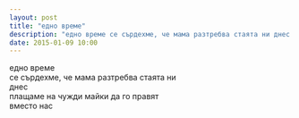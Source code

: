 ```yaml
---
layout: post
title: "едно време"
description: "едно време се сърдехме, че мама разтребва стаята ни днес плащаме на чужди майки да го правят вместо нас"
date: 2015-01-09 10:00
---
```

едно време  
се сърдехме, че мама разтребва стаята ни   
днес  
плащаме на чужди майки да го правят   
вместо нас
